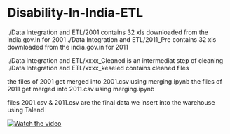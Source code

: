 # Disability-In-India-ETL


./Data Integration and ETL/2001 contains 32 xls downloaded from the india.gov.in for 2001
./Data Integration and ETL/2011_Pre contains 32 xls downloaded from the india.gov.in for 2011

./Data Integration and ETL/xxxx_Cleaned is an intermediat step of cleaning ./Data Integration and ETL/xxxx_keseled contains cleaned files

the files of 2001 get merged into 2001.csv using merging.ipynb
the files of 2011 get merged into 2011.csv using merging.ipynb

files 2001.csv & 2011.csv are the final data we insert into the warehouse using Talend

[![Watch the video](https://i9.ytimg.com/vi/41ObhrmWKLo/mq1.jpg?sqp=CJ7qh_EF&rs=AOn4CLDB_nv6eB-LTs1fpfalytIu39MeGg)](https://www.youtube.com/watch?v=41ObhrmWKLo&feature=youtu.be)



